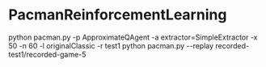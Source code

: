 # PacmanReinforcementLearning
python pacman.py -p ApproximateQAgent -a extractor=SimpleExtractor -x 50 -n 60 -l originalClassic -r test1
python pacman.py --replay recorded-test1/recorded-game-5
